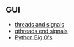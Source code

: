 ## GUI

- [threads and signals](https://doc.qt.io/qtforpython-6/examples/example_widgets_thread_signals.html)
- [qthreads end signals](https://wiki.qt.io/QThreads_general_usage)
- [Python Big O's](https://wiki.python.org/moin/TimeComplexity)